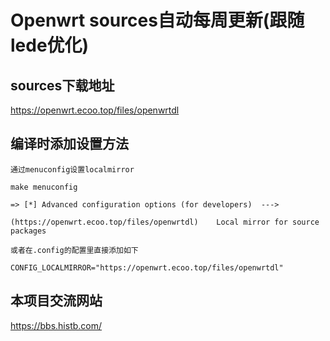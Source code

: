 # Openwrt sources自动每周更新(跟随lede优化)

## sources下载地址
 https://openwrt.ecoo.top/files/openwrtdl

## 编译时添加设置方法

```
通过menuconfig设置localmirror

make menuconfig

=> [*] Advanced configuration options (for developers)  --->

(https://openwrt.ecoo.top/files/openwrtdl)    Local mirror for source packages

```
```
或者在.config的配置里直接添加如下

CONFIG_LOCALMIRROR="https://openwrt.ecoo.top/files/openwrtdl"
```

## 本项目交流网站
 https://bbs.histb.com/

